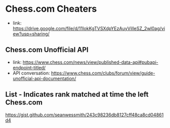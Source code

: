 # Chess.com Cheaters

- link: <https://drive.google.com/file/d/11IokKgTVSXdpYEzAuyViIleSZ_2wl0ag/view?usp=sharing/>

## Chess.com Unofficial API

- link: <https://www.chess.com/news/view/published-data-api#pubapi-endpoint-titled/>
- API conversation: <https://www.chess.com/clubs/forum/view/guide-unofficial-api-documentation/>

## List - Indicates rank matched at time the left Chess.com
https://gist.github.com/seanwessmith/243c98236db8127cff48ca8cd04861d4
